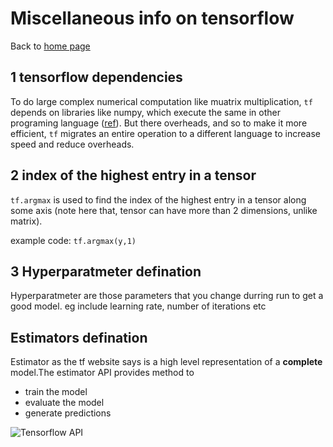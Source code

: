 # Miscellaneous info on tensorflow

Back to [home page](README)

## 1 tensorflow dependencies
To do large complex numerical computation like muatrix multiplication, `tf` 
depends on libraries like numpy, which execute the same in other programing language ([ref](https://www.tensorflow.org/get_started/mnist/pros#start_tensorflow_interactivesession)). But there
overheads, and so to make it more efficient, `tf` migrates an entire operation to a different 
language to increase speed and reduce overheads.

## 2 index of the highest entry in a tensor

`tf.argmax` is used to find the index of the highest entry in a tensor along some axis (note here
that, tensor can have more than 2 dimensions, unlike matrix).

example code: `tf.argmax(y,1)`

## 3 Hyperparatmeter defination
Hyperparatmeter are those parameters that you change durring run to get a good model. eg include learning rate, number of iterations etc

## Estimators defination
Estimator as the tf website says is a high level representation of a **complete** model.The estimator API provides method to 
- train the model
- evaluate the model
- generate predictions

![Tensorflow API](https://www.tensorflow.org/images/tensorflow_programming_environment.png)

